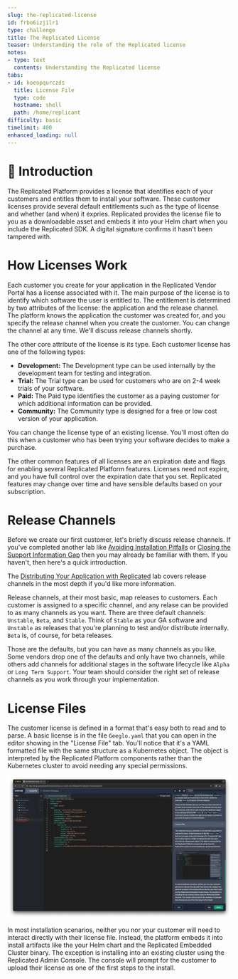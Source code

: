 ```yaml
---
slug: the-replicated-license
id: frbo6izjilr1
type: challenge
title: The Replicated License
teaser: Understanding the role of the Replicated license
notes:
- type: text
  contents: Understanding the Replicated license
tabs:
- id: koeopqurczds
  title: License File
  type: code
  hostname: shell
  path: /home/replicant
difficulty: basic
timelimit: 400
enhanced_loading: null
---
```


👋 Introduction
===============

The Replicated Platform provides a license that identifies each of your
customers and entitles them to install your software. These customer licenses
provide several default entitlements such as the type of license and whether
(and when) it expries. Replicated provides the license file to you as a
downloadable asset and embeds it into your Helm chart when you include the
Replicated SDK. A digital signature confirms it hasn't been tampered with.

How Licenses Work
================

Each customer you create for your application in the Replicated Vendor Portal
has a license associated with it. The main purpose of the license is to
identify which software the user is entitled to. The entitlement is determined
by two attributes of the license: the application and the release channel. The
platform knows the application the customer was created for, and you specify
the release channel when you create the customer. You can change the channel at
any time. We'll discuss release channels shortly.

The other core attribute of the license is its type. Each customer license has
one of the following types:

* **Development:** The Development type can be used internally by the
  development team for testing and integration.
* **Trial:** The Trial type can be used for customers who are on 2-4 week
  trials of your software.
* **Paid:** The Paid type identifies the customer as a paying customer for
  which additional information can be provided.
* **Community:** The Community type is designed for a free or low cost version
  of your application.

You can change the license type of an existing license. You'll most often do
this when a customer who has been trying your software decides to make a
purchase.

The other common features of all licenses are an expiration date and flags for
enabling several Replicated Platform features. Licenses need not expire, and you
have full control over the expiration date that you set. Replicated features
may change over time and have sensible defaults based on your subscription.

Release Channels
================

Before we create our first customer, let's briefly discuss release channels.
If you've completed another lab like [Avoiding Installation
Pitfalls](https://play.instruqt.com/replicated/tracks/avoiding-installation-pitfalls)
or [Closing the Support Information
Gap](https://play.instruqt.com/replicated/tracks/closing-infromation-gap) then
you may already be familiar with them. If you haven't, then here's a quick introduction.

The [Distributing Your Application with
Replicated](https://play.instruqt.com/replicated/tracks/distributing-with-replicated)
lab covers release channels in the most depth if you'd like more information.

Release channels, at their most basic, map releases to customers. Each customer
is assigned to a specific channel, and any relase can be provided to as many
channels as you want. There are three default channels: `Unstable`, `Beta`, and
`Stable`. Think of `Stable` as your GA software and `Unstable` as releases that
you're planning to test and/or distribute internally. `Beta` is, of course, for
beta releases.

Those are the defaults, but you can have as many channels as you like. Some
vendors drop one of the defaults and only have two channels, while others add
channels for additional stages in the software lifecycle like `Alpha` or `Long
Term Support`. Your team should consider the right set of release channels as
you work through your implementation.

License Files
=============

The customer license is defined in a format that's easy both to read and to
parse.  A basic license is in the file `Geeglo.yaml` that you can open in the
editor showing in the "License File" tab. You'll notice that it's a YAML
formatted file with the same structure as a Kubernetes object. The object is
interpreted by the Replicated Platform components rather than the Kubernetes
cluster to avoid needing any special permissions.

![Opening the Geeglo License File](../assets/opening-the-license-file.png)

In most installation scenarios, neither you nor your customer will need to
interact directly with their license file. Instead, the platform embeds it into
install artifacts like the your Helm chart and the Replicated Embedded Cluster
binary. The exception is installing into an existing cluster using the
Replicated Admin Console. The console will prompt for the customer to upload
their license as one of the first steps to the install.
